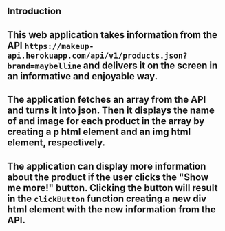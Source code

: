 

## Introduction

## This web application takes information from the API `https://makeup-api.herokuapp.com/api/v1/products.json?brand=maybelline` and delivers it on the screen in an informative and enjoyable way.

## The application fetches an array from the API and turns it into json. Then it displays the name of and image for each product in the array by creating a p html element and an img html element, respectively.

## The application can display more information about the product if the user clicks the "Show me more!" button. Clicking the button will result in the `clickButton` function creating a new div html element with the new information from the API.